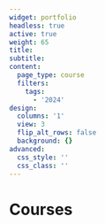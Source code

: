 ```yaml
---
widget: portfolio
headless: true
active: true
weight: 65
title:
subtitle:
content:
  page_type: course
  filters:
    tags:
      - '2024'
design:
  columns: '1'
  view: 3
  flip_alt_rows: false
  background: {}
advanced:
  css_style: ''
  css_class: ''
---
```

# Courses
